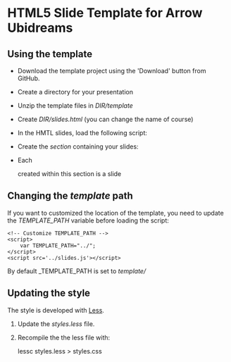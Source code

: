 # HTML5 Slide Template for Arrow Ubidreams

## Using the template

* Download the template project using the 'Download' button from GitHub.
* Create a directory for your presentation
* Unzip the template files in _DIR/template_
* Create _DIR/slides.html_ (you can change the name of course)
* In the HMTL slides, load the following script:

	<script src='template/slides.js'></script>
	
* Create the _section_ containing your slides:

	<section class='slides layout-regular template-arrow-ubidreams'>
	</section>	
		
* Each _<article>_ created within this section is a slide

## Changing the _template_ path

If you want to customized the location of the template, you need to update the _TEMPLATE\_PATH_ variable before loading the script:

	<!-- Customize TEMPLATE_PATH -->
	<script>
		var TEMPLATE_PATH="../";
	</script>
    <script src='../slides.js'></script>

By default _TEMPLATE\_PATH is set to _template/_

## Updating the style

The style is developed with [Less](http://lesscss.org/).

1. Update the _styles.less_ file.
2. Recompile the the less file with:

	lessc styles.less > styles.css
	
